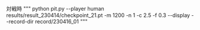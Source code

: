 
対戦時
"""
python pit.py --player human results/result_230414/checkpoint_21.pt -m 1200 -n 1 -c 2.5 -f 0.3 --display --record-dir record/230416_01
"""